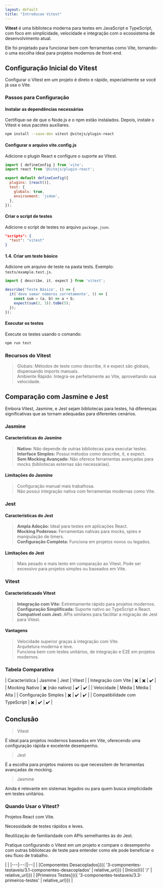 ```yaml
---
layout: default
title: "Introducao Vitest"
---
```


**Vitest** é uma biblioteca moderna para testes em JavaScript e TypeScript, com foco em simplicidade, velocidade e integração com o ecossistema de desenvolvimento atual.

Ele foi projetado para funcionar bem com ferramentas como Vite, tornando-o uma escolha ideal para projetos modernos de front-end.

## Configuração Inicial do Vitest

Configurar o Vitest em um projeto é direto e rápido, especialmente se você já usa o Vite.

### Passos para Configuração

#### Instalar as dependências necessárias

Certifique-se de que o Node.js e o npm estão instalados. Depois, instale o Vitest e seus pacotes auxiliares.

```bash
npm install --save-dev vitest @vitejs/plugin-react
```

#### Configurar o arquivo vite.config.js

Adicione o plugin React e configure o suporte ao Vitest.

```javascript
import { defineConfig } from 'vite';
import react from '@vitejs/plugin-react';

export default defineConfig({
  plugins: [react()],
  test: {
    globals: true,
    environment: 'jsdom',
  },
});
```

#### Criar o script de testes

Adicione o script de testes no arquivo `package.json`.

```json
"scripts": {
  "test": "vitest"
}
```

#### 1.4. Criar um teste básico

Adicione um arquivo de teste na pasta tests. Exemplo: `tests/example.test.js`.

```javascript
import { describe, it, expect } from 'vitest';

describe('Teste Básico', () => {
  it('deve somar números corretamente', () => {
    const sum = (a, b) => a + b;
    expect(sum(2, 3)).toBe(5);
  });
});
```

#### Executar os testes

Execute os testes usando o comando:

```bash
npm run test
```

### Recursos do Vitest

> Globais: Métodos de teste como describe, it e expect são globais, dispensando imports manuais.\
> Ambiente Rápido: Integra-se perfeitamente ao Vite, aproveitando sua velocidade.

## Comparação com Jasmine e Jest

Embora Vitest, Jasmine, e Jest sejam bibliotecas para testes, há diferenças significativas que as tornam adequadas para diferentes cenários.

### Jasmine

#### Características do Jasmine

> **Nativo:** Não depende de outras bibliotecas para executar testes.\
> **Interface Simples:** Possui métodos como describe, it, e expect.\
> **Sem Mocking Avançado:** Não oferece ferramentas avançadas para mocks (bibliotecas externas são necessárias).

#### Limitações do Jasmine

> Configuração manual mais trabalhosa.\
> Não possui integração nativa com ferramentas modernas como Vite.

### Jest

#### Características do Jest

> **Ampla Adoção:** Ideal para testes em aplicações React.\
> **Mocking Poderoso:** Ferramentas nativas para mocks, spies e manipulação de timers.\
> **Configuração Completa:** Funciona em projetos novos ou legados.

#### Limitações do Jest

> Mais pesado e mais lento em comparação ao Vitest.
> Pode ser excessivo para projetos simples ou baseados em Vite.

### Vitest

#### Característicasdo Vitest

> **Integração com Vite:** Extremamente rápido para projetos modernos.\
> **Configuração Simplificada:** Suporte nativo ao TypeScript e React.\
> **Compatível com Jest:** APIs similares para facilitar a migração de Jest para Vitest.

#### Vantagens

> Velocidade superior graças à integração com Vite.\
> Arquitetura moderna e leve.\
> Funciona bem com testes unitários, de integração e E2E em projetos modernos.

### Tabela Comparativa

| Característica                 | Jasmine           | Jest   | Vitest |
| Integração com Vite            | ✖️                | ✖️    | ✔️     |
| Mocking Nativo                 | ✖️ (não nativo)   | ✔️    | ✔️     |
| Velocidade                     | Média             | Média  | Alta   |
| Configuração Simples           | ✖️                | ✔️    | ✔️     |
| Compatibilidade com TypeScript | ✖️                | ✔️    | ✔️     |

## Conclusão

> Vitest

É ideal para projetos modernos baseados em Vite, oferecendo uma configuração rápida e excelente desempenho.

> Jest

É a escolha para projetos maiores ou que necessitem de ferramentas avançadas de mocking.

> Jasmine

Ainda é relevante em sistemas legados ou para quem busca simplicidade em testes unitários.

### Quando Usar o Vitest?

Projetos React com Vite.

Necessidade de testes rápidos e leves.

Reutilização de familiaridade com APIs semelhantes às do Jest.

Pratique configurando o Vitest em um projeto e compare o desempenho com outras bibliotecas de teste para entender como ele pode beneficiar o seu fluxo de trabalho.

| |
|---|:--:||--:|
| [Componentes Desacoplados]({{ '3-componentes-testaveis/3.1-componentes-desacoplados' | relative_url}}) | [Início]({{ '/' | relative_url}}) | [Primeiros Testes]({{ '3-componentes-testaveis/3.3-primeiros-testes' | relative_url}}) |

